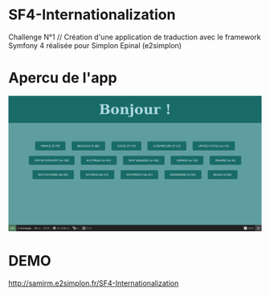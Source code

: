 # SF4-Internationalization
Challenge N°1 // Création d'une application de traduction avec le framework Symfony 4 réalisée pour Simplon Epinal (e2simplon)

# Apercu de l'app
![APERCU](https://raw.githubusercontent.com/bZez/SF4-Internationalization/master/Screenshot-2018-1-5%20Welcome%20.png)

# DEMO
http://samirm.e2simplon.fr/SF4-Internationalization
